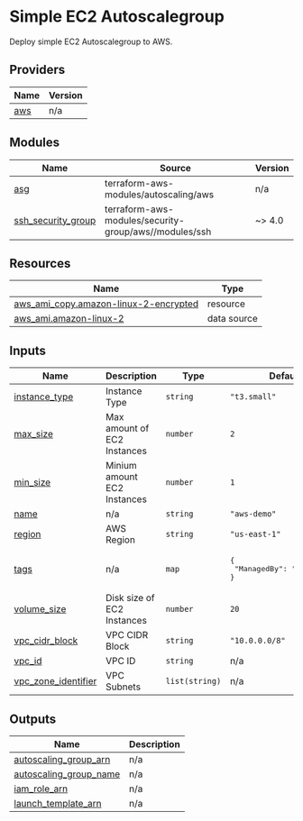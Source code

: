<!-- BEGIN_TF_DOCS -->
# Simple EC2 Autoscalegroup
Deploy simple EC2 Autoscalegroup to AWS.

## Providers

| Name | Version |
|------|---------|
| <a name="provider_aws"></a> [aws](#provider\_aws) | n/a |

## Modules

| Name | Source | Version |
|------|--------|---------|
| <a name="module_asg"></a> [asg](#module\_asg) | terraform-aws-modules/autoscaling/aws | n/a |
| <a name="module_ssh_security_group"></a> [ssh\_security\_group](#module\_ssh\_security\_group) | terraform-aws-modules/security-group/aws//modules/ssh | ~> 4.0 |

## Resources

| Name | Type |
|------|------|
| [aws_ami_copy.amazon-linux-2-encrypted](https://registry.terraform.io/providers/hashicorp/aws/latest/docs/resources/ami_copy) | resource |
| [aws_ami.amazon-linux-2](https://registry.terraform.io/providers/hashicorp/aws/latest/docs/data-sources/ami) | data source |

## Inputs

| Name | Description | Type | Default | Required |
|------|-------------|------|---------|:--------:|
| <a name="input_instance_type"></a> [instance\_type](#input\_instance\_type) | Instance Type | `string` | `"t3.small"` | no |
| <a name="input_max_size"></a> [max\_size](#input\_max\_size) | Max amount of EC2 Instances | `number` | `2` | no |
| <a name="input_min_size"></a> [min\_size](#input\_min\_size) | Minium amount EC2 Instances | `number` | `1` | no |
| <a name="input_name"></a> [name](#input\_name) | n/a | `string` | `"aws-demo"` | no |
| <a name="input_region"></a> [region](#input\_region) | AWS Region | `string` | `"us-east-1"` | no |
| <a name="input_tags"></a> [tags](#input\_tags) | n/a | `map` | <pre>{<br>  "ManagedBy": "Terraform"<br>}</pre> | no |
| <a name="input_volume_size"></a> [volume\_size](#input\_volume\_size) | Disk size of EC2 Instances | `number` | `20` | no |
| <a name="input_vpc_cidr_block"></a> [vpc\_cidr\_block](#input\_vpc\_cidr\_block) | VPC CIDR Block | `string` | `"10.0.0.0/8"` | no |
| <a name="input_vpc_id"></a> [vpc\_id](#input\_vpc\_id) | VPC ID | `string` | n/a | yes |
| <a name="input_vpc_zone_identifier"></a> [vpc\_zone\_identifier](#input\_vpc\_zone\_identifier) | VPC Subnets | `list(string)` | n/a | yes |

## Outputs

| Name | Description |
|------|-------------|
| <a name="output_autoscaling_group_arn"></a> [autoscaling\_group\_arn](#output\_autoscaling\_group\_arn) | n/a |
| <a name="output_autoscaling_group_name"></a> [autoscaling\_group\_name](#output\_autoscaling\_group\_name) | n/a |
| <a name="output_iam_role_arn"></a> [iam\_role\_arn](#output\_iam\_role\_arn) | n/a |
| <a name="output_launch_template_arn"></a> [launch\_template\_arn](#output\_launch\_template\_arn) | n/a |
<!-- END_TF_DOCS -->